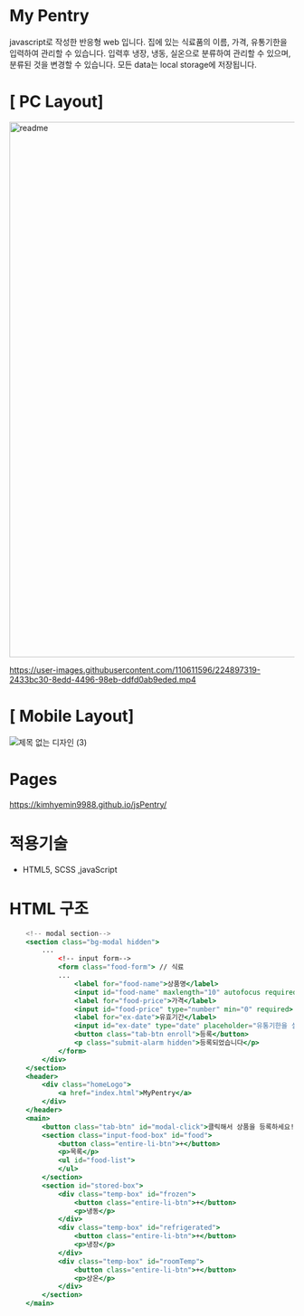 # My Pentry
javascript로 작성한 반응형 web 입니다.
집에 있는 식료품의 이름, 가격, 유통기한을 입력하여 관리할 수 있습니다.
입력후 냉장, 냉동, 실온으로 분류하여 관리할 수 있으며,
분류된 것을 변경할 수 있습니다.
모든 data는 local storage에 저장됩니다.

# [ PC Layout]
<img width="947" alt="readme" src="https://user-images.githubusercontent.com/110611596/224895997-441ee209-d1a3-431c-89eb-cbb312974b77.png">

https://user-images.githubusercontent.com/110611596/224897319-2433bc30-8edd-4496-98eb-ddfd0ab9eded.mp4


# [ Mobile Layout]

![제목 없는 디자인 (3)](https://user-images.githubusercontent.com/110611596/224897058-727fd1be-aebf-4f82-82fe-6c78bccd1155.gif)

# Pages
https://kimhyemin9988.github.io/jsPentry/

# 적용기술

- HTML5, SCSS ,javaScript


# HTML 구조
```jsx
    <!-- modal section-->
    <section class="bg-modal hidden">
        ...
            <!-- input form--> 
            <form class="food-form"> // 식료
            ...
                <label for="food-name">상품명</label>
                <input id="food-name" maxlength="10" autofocus required>
                <label for="food-price">가격</label>
                <input id="food-price" type="number" min="0" required>
                <label for="ex-date">유효기간</label>
                <input id="ex-date" type="date" placeholder="유통기한을 설정하세요" required>
                <button class="tab-btn enroll">등록</button>
                <p class="submit-alarm hidden">등록되었습니다</p>
            </form>
        </div>
    </section>
    <header>
        <div class="homeLogo">
            <a href="index.html">MyPentry</a>
        </div>
    </header>
    <main>
        <button class="tab-btn" id="modal-click">클릭해서 상품을 등록하세요!</button>
        <section class="input-food-box" id="food">
            <button class="entire-li-btn">+</button>
            <p>목록</p>
            <ul id="food-list">
            </ul>
        </section>
        <section id="stored-box">
            <div class="temp-box" id="frozen">
                <button class="entire-li-btn">+</button>
                <p>냉동</p>
            </div>
            <div class="temp-box" id="refrigerated">
                <button class="entire-li-btn">+</button>
                <p>냉장</p>
            </div>
            <div class="temp-box" id="roomTemp">
                <button class="entire-li-btn">+</button>
                <p>상온</p>
            </div>
        </section>
    </main>
```
